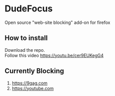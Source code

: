 # DudeFocus
Open source "web-site blocking" add-on for firefox


## How to install
Download the repo.<br>
Follow this video
https://youtu.be/cer9EUKegG4


## Currently Blocking
1. https://9gag.com
2. https://youtube.com
